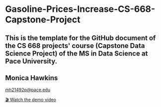 # Gasoline-Prices-Increase-CS-668-Capstone-Project

## This is the template for the GitHub document of the CS 668 projects' course (Capstone Data Science Project) of the MS in Data Science at Pace University.

## Monica Hawkins

mh21492p@pace.edu

[🎬 Watch the demo video](https://drive.google.com/file/d/10Njw15ML6Mbobk9_7THzBzOO5fQvi8ar/view?usp=drive_link)



